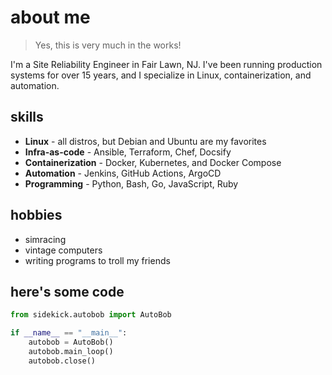 # about me

> Yes, this is very much in the works!

I'm a Site Reliability Engineer in Fair Lawn, NJ. I've been running production systems for over 15 years, and I specialize in Linux, containerization, and automation.

## skills

- **Linux** - all distros, but Debian and Ubuntu are my favorites
- **Infra-as-code** - Ansible, Terraform, Chef, Docsify
- **Containerization** - Docker, Kubernetes, and Docker Compose
- **Automation** - Jenkins, GitHub Actions, ArgoCD
- **Programming** - Python, Bash, Go, JavaScript, Ruby

## hobbies

- simracing
- vintage computers
- writing programs to troll my friends

## here's some code

```python
from sidekick.autobob import AutoBob

if __name__ == "__main__":
    autobob = AutoBob()
    autobob.main_loop()
    autobob.close()
```
